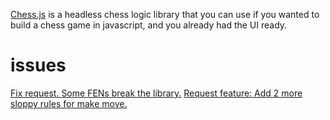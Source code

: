 [Chess.js](https://github.com/jhlywa/chess.js) is a headless chess logic library that you can use if you wanted to build a chess game in javascript, and you already had the UI ready.



# issues

[Fix request. Some FENs break the library.](https://github.com/jhlywa/chess.js/issues/301)
[Request feature: Add 2 more sloppy rules for make move.](https://github.com/jhlywa/chess.js/issues/262)
